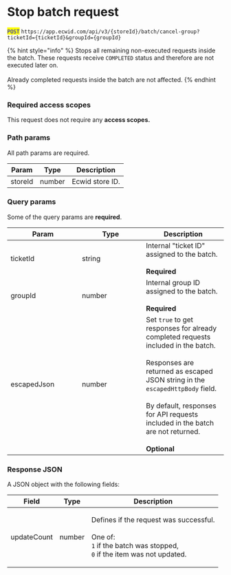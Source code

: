 # Stop batch request

<mark style="color:blue;">`POST`</mark> `https://app.ecwid.com/api/v3/{storeId}/batch/cancel-group?ticketId={ticketId}&groupId={groupId}`

{% hint style="info" %}
Stops all remaining non-executed requests inside the batch. These requests receive `COMPLETED` status and therefore are not executed later on.\
\
Already completed requests inside the batch are not affected.
{% endhint %}

### Required access scopes

This request does not require any **access scopes.**

### Path params

All path params are required.

| Param   | Type   | Description     |
| ------- | ------ | --------------- |
| storeId | number | Ecwid store ID. |

### Query params

Some of the query params are **required**.

<table><thead><tr><th width="150">Param</th><th width="133">Type</th><th>Description</th></tr></thead><tbody><tr><td>ticketId</td><td>string</td><td>Internal "ticket ID" assigned to the batch.<br><br><strong>Required</strong></td></tr><tr><td>groupId</td><td>number</td><td>Internal group ID assigned to the batch. <br><br><strong>Required</strong></td></tr><tr><td>escapedJson</td><td>number</td><td>Set  <code>true</code> to get responses for already completed requests included in the batch.<br><br>Responses are returned as escaped JSON string in the <code>escapedHttpBody</code> field. <br><br>By default, responses for API requests included in the batch are not returned.<br><br><strong>Optional</strong></td></tr></tbody></table>

### Response JSON

A JSON object with the following fields:

| Field       | Type   | Description                                                                                                                                             |
| ----------- | ------ | ------------------------------------------------------------------------------------------------------------------------------------------------------- |
| updateCount | number | <p>Defines if the request was successful.<br><br>One of:<br><code>1</code> if the batch was stopped,<br><code>0</code> if the item was not updated.</p> |
